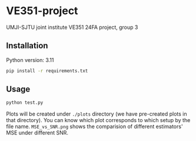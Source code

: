 # VE351-project
UMJI-SJTU joint institute VE351 24FA project, group 3

## Installation

Python version: 3.11

```bash
pip install -r requirements.txt
```

## Usage

```bash
python test.py
```

Plots will be created under `./plots` directory (we have pre-created plots in that directory).
You can know which plot corresponds to which setup by the file name.
`MSE_vs_SNR.png` shows the comparision of different estimators' MSE under different SNR.